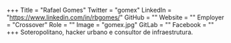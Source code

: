 +++
Title = "Rafael Gomes"
Twitter = "gomex"
LinkedIn = "https://www.linkedin.com/in/rbgomes/"
GitHub = ""
Website = ""
Employer = "Crossover"
Role = ""
Image = "gomex.jpg"
GitLab = ""
Facebook = ""
+++
Soteropolitano, hacker urbano e consultor de infraestrutura.